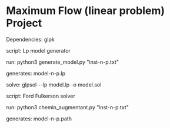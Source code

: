 # Maximum Flow (linear problem) Project

Dependencies: glpk

script: Lp model generator

run: python3 generate_model.py "inst-n-p.txt"

generates: model-n-p.lp

solve: glpsol --lp model.lp -o model.sol


script: Ford Fulkerson solver

run: python3 chemin_augmentant.py "inst-n-p.txt"

generates: model-n-p.path
